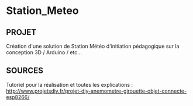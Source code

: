 # Station_Meteo

## PROJET
Création d'une solution de Station Météo d'initiation pédagogique sur la conception 3D / Arduino / etc...

## SOURCES
Tutoriel pour la réalisation et toutes les explications : http://www.projetsdiy.fr/projet-diy-anemometre-girouette-objet-connecte-esp8266/
